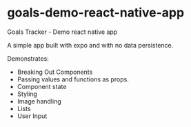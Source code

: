 # goals-demo-react-native-app
Goals Tracker - Demo react native app

A simple app built with expo and with no data persistence.  

Demonstrates:

- Breaking Out Components
- Passing values and functions as props.
- Component state
- Styling
- Image handling
- Lists
- User Input
